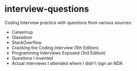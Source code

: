 # interview-questions

Coding Interview practice with questions from various sources:

* Careercup
* Glassdoor
* StackOverflow
* Cracking the Coding Interview (5th Edition)
* Programming Interviews Exposed (3rd Edition)
* Questions I invented
* Actual interviews I attended where I didn't sign an NDA
